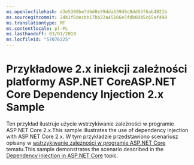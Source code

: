 ```yaml
---
ms.openlocfilehash: d3e5380be7d6d0e39dda539d9c0dd03f6ab4821b
ms.sourcegitcommit: 24b1f6decbb17bb22a45166e5fdb0845c65af498
ms.translationtype: MT
ms.contentlocale: pl-PL
ms.lasthandoff: 03/01/2019
ms.locfileid: "57076325"
---
```

# <a name="aspnet-core-dependency-injection-2x-sample"></a><span data-ttu-id="a994f-101">Przykładowe 2.x iniekcji zależności platformy ASP.NET Core</span><span class="sxs-lookup"><span data-stu-id="a994f-101">ASP.NET Core Dependency Injection 2.x Sample</span></span>

<span data-ttu-id="a994f-102">Ten przykład ilustruje użycie wstrzykiwanie zależności w programie ASP.NET Core 2.x.</span><span class="sxs-lookup"><span data-stu-id="a994f-102">This sample illustrates the use of dependency injection with ASP.NET Core 2.x.</span></span> <span data-ttu-id="a994f-103">W tym przykładzie przedstawiono scenariusz opisany w [wstrzykiwanie zależności w programie ASP.NET Core](https://docs.microsoft.com/aspnet/core/fundamentals/dependency-injection) tematu.</span><span class="sxs-lookup"><span data-stu-id="a994f-103">This sample demonstrates the scenario described in the [Dependency injection in ASP.NET Core](https://docs.microsoft.com/aspnet/core/fundamentals/dependency-injection) topic.</span></span>
